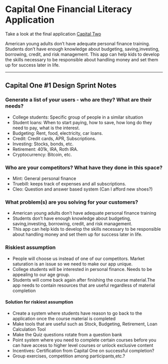 # Capital One Financial Literacy Application

Take a look at the final application [Capital Two](https://capitaltwo.ga/)

American young adults don’t have adequate personal finance training. Students don’t have enough knowledge about budgeting, saving,investing, borrowing, credit, and risk management. This app can help kids to develop the skills necessary to be responsible about handling money and set them up for success later in life.

---

## Capital One #1 Design Sprint Notes
 
### Generate a list of your users - who are they? What are their needs?
* College students: Specific group of people in a similar situation
* Student loans: When to start paying, how to save, how long do they need to pay, what is the interest.
* Budgeting: Rent, food, electricity, car loans.
* Credit: Credit cards, APR, Subscriptions. 
* Investing: Stocks, bonds, etc.
* Retirement: 401k, IRA, Roth IRA.
* Cryptocurrency: Bitcoin, etc.

### Who are your competitors? What have they done in this space?
* Mint: General personal finance
* Truebill: keeps track of expenses and all subscriptions.
* Cleo: Question and answer based system (Can I afford new shoes?)

### What problem(s) are you solving for your customers?
* American young adults don’t have adequate personal finance training
* Students don’t have enough knowledge about budgeting, saving,investing, borrowing, credit, and risk management.
* This app can help kids to develop the skills necessary to be responsible about handling money and set them up for success later in life.

### Riskiest assumption
* People will choose us instead of one of our competitors. Market saturation is an issue so we need to make our app unique.
* College students will be interested in personal finance. Needs to be appealing to our age group.
* Students will come back again after finishing the course material.The app needs to contain resources that are useful regardless of material completion
 
#### Solution for riskiest assumption
* Create a system where students have reason to go back to the application once the course material is completed
* Make tools that are useful such as Stock, Budgeting, Retirement, Loan Calculation Tool
* Make the Quiz questions rotate from a question bank
* Point system where you need to complete certain courses before you can have access to higher level courses or unlock exclusive content
* Incentives: Certification from Capital One on successful completion?
* Group exercises, competition among participants,etc.?
 

